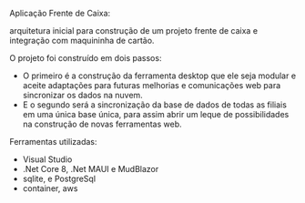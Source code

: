 
﻿Aplicação Frente de Caixa:

arquitetura inicial para construção de um projeto frente de caixa e integração com maquininha de cartão.

O projeto foi construído em dois passos:

* O primeiro é a construção da ferramenta desktop que ele seja modular e aceite adaptações para futuras melhorias e comunicações web para sincronizar os dados na nuvem.
* E o segundo será a sincronização da base de dados de todas as filiais em uma única base única, para assim abrir um leque de possibilidades na construção de novas ferramentas web.

Ferramentas utilizadas:

* Visual Studio
* .Net Core 8, .Net MAUI e MudBlazor
* sqlite, e PostgreSql
* container, aws
